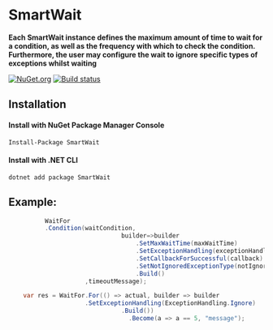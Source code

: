 # SmartWait

**Each SmartWait  instance defines the maximum amount of time to wait for a condition, as well as the frequency with which to check the condition. Furthermore, the user may configure the wait to ignore specific types of exceptions whilst waiting** 

[![NuGet.org](https://img.shields.io/nuget/v/SmartWait.svg?style=flat-square&label=NuGet.org)](https://www.nuget.org/packages/SmartWait/)
[![Build status](https://ci.appveyor.com/api/projects/status/5p0bee7pvo6nn3tq/branch/master?svg=true)](https://ci.appveyor.com/project/valeraf23/smartwait/branch/master)
## Installation

#### Install with NuGet Package Manager Console
```
Install-Package SmartWait
```
#### Install with .NET CLI
```
dotnet add package SmartWait
```
## Example:

```csharp
          WaitFor
          .Condition(waitCondition,
                               builder=>builder
                                   .SetMaxWaitTime(maxWaitTime)
                                   .SetExceptionHandling(exceptionHandling)
                                   .SetCallbackForSuccessful(callback)
                                   .SetNotIgnoredExceptionType(notIgnoredExceptionType)
                                   .Build()
                     ,timeoutMessage);

    var res = WaitFor.For(() => actual, builder => builder
                     .SetExceptionHandling(ExceptionHandling.Ignore)
                               .Build())
                                 .Become(a => a == 5, "message");
